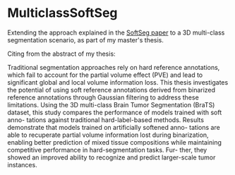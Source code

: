 # MulticlassSoftSeg

Extending the approach explained in the [SoftSeg paper](https://arxiv.org/pdf/2011.09041.pdf) to a 3D multi-class segmentation scenario, as part of my master's thesis.

Citing from the abstract of my thesis:

Traditional segmentation approaches rely on hard reference annotations, which fail to
account for the partial volume effect (PVE) and lead to significant global and local volume information loss.
This thesis investigates the potential of using soft reference annotations derived from binarized reference
annotations through Gaussian filtering to address these limitations. Using the 3D multi-class Brain Tumor
Segmentation (BraTS) dataset, this study compares the performance of models trained with soft anno-
tations against traditional hard-label-based methods. Results demonstrate that models trained on artificially softened anno-
tations are able to recuperate partial volume information lost during binarization, enabling better prediction
of mixed tissue compositions while maintaining competitive performance in hard-segmentation tasks. Fur-
ther, they showed an improved ability to recognize and predict larger-scale tumor instances.

